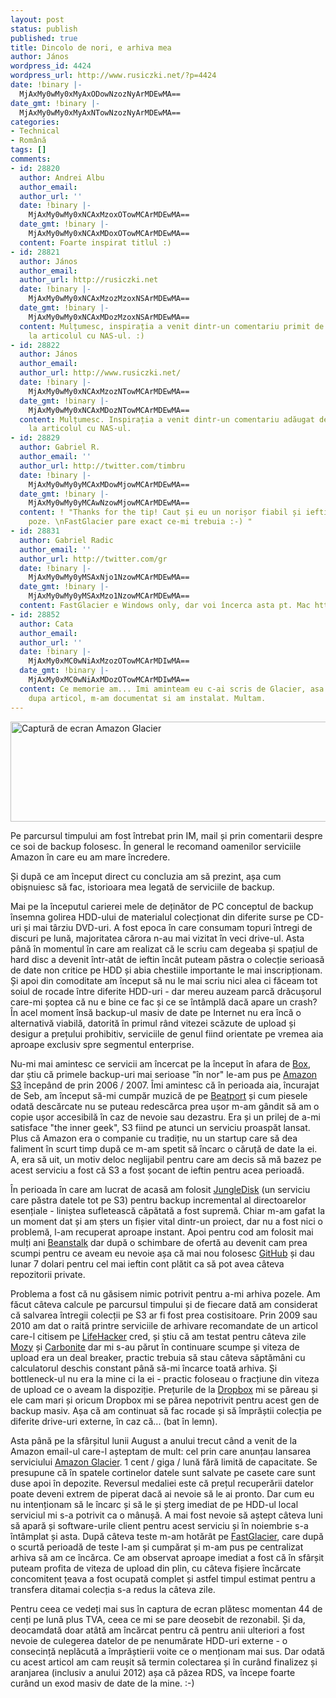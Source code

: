 ```yaml
---
layout: post
status: publish
published: true
title: Dincolo de nori, e arhiva mea
author: János
wordpress_id: 4424
wordpress_url: http://www.rusiczki.net/?p=4424
date: !binary |-
  MjAxMy0wMy0xMyAxODowNzozNyArMDEwMA==
date_gmt: !binary |-
  MjAxMy0wMy0xMyAxNTowNzozNyArMDEwMA==
categories:
- Technical
- Română
tags: []
comments:
- id: 28820
  author: Andrei Albu
  author_email: 
  author_url: ''
  date: !binary |-
    MjAxMy0wMy0xNCAxMzoxOTowMCArMDEwMA==
  date_gmt: !binary |-
    MjAxMy0wMy0xNCAxMDoxOTowMCArMDEwMA==
  content: Foarte inspirat titlul :)
- id: 28821
  author: János
  author_email: 
  author_url: http://rusiczki.net
  date: !binary |-
    MjAxMy0wMy0xNCAxMzozMzoxNSArMDEwMA==
  date_gmt: !binary |-
    MjAxMy0wMy0xNCAxMDozMzoxNSArMDEwMA==
  content: Mulțumesc, inspirația a venit dintr-un comentariu primit de la domnul Stanescu
    la articolul cu NAS-ul. :)
- id: 28822
  author: János
  author_email: 
  author_url: http://www.rusiczki.net/
  date: !binary |-
    MjAxMy0wMy0xNCAxMzozNTowMCArMDEwMA==
  date_gmt: !binary |-
    MjAxMy0wMy0xNCAxMDozNTowMCArMDEwMA==
  content: Mulțumesc. Inspirația a venit dintr-un comentariu adăugat de domnul Stănescu
    la articolul cu NAS-ul.
- id: 28829
  author: Gabriel R.
  author_email: ''
  author_url: http://twitter.com/timbru
  date: !binary |-
    MjAxMy0wMy0yMCAxMDowMjowMCArMDEwMA==
  date_gmt: !binary |-
    MjAxMy0wMy0yMCAwNzowMjowMCArMDEwMA==
  content: ! "Thanks for the tip! Caut și eu un norișor fiabil și ieftin pentru arhivat
    poze. \nFastGlacier pare exact ce-mi trebuia :-) "
- id: 28831
  author: Gabriel Radic
  author_email: ''
  author_url: http://twitter.com/gr
  date: !binary |-
    MjAxMy0wMy0yMSAxNjo1NzowMCArMDEwMA==
  date_gmt: !binary |-
    MjAxMy0wMy0yMSAxMzo1NzowMCArMDEwMA==
  content: FastGlacier e Windows only, dar voi încerca asta pt. Mac http://www.haystacksoftware.com/arq/
- id: 28852
  author: Cata
  author_email: 
  author_url: ''
  date: !binary |-
    MjAxMy0xMC0wNiAxMzozOTowMCArMDIwMA==
  date_gmt: !binary |-
    MjAxMy0xMC0wNiAxMDozOTowMCArMDIwMA==
  content: Ce memorie am... Imi aminteam eu c-ai scris de Glacier, asa ca am sapat
    dupa articol, m-am documentat si am instalat. Multam.
---
```

<p><a href="http://www.rusiczki.net/wp-content/uploads/2013/10/Google-Chrome.png"><img class="alignnone size-medium wp-image-4560" alt="Captură de ecran Amazon Glacier" src="http://www.rusiczki.net/wp-content/uploads/2013/10/Google-Chrome-693x160.png" width="693" height="160" /></a></p>
<p>Pe parcursul timpului am fost întrebat prin IM, mail și prin comentarii despre ce soi de backup folosesc. În general le recomand oamenilor serviciile Amazon în care eu am mare încredere.</p>
<p>Și după ce am început direct cu concluzia am să prezint, așa cum obișnuiesc să fac, istorioara mea legată de serviciile de backup.</p>
<p>Mai pe la începutul carierei mele de deținător de PC conceptul de backup însemna golirea HDD-ului de materialul colecționat din diferite surse pe CD-uri și mai târziu DVD-uri. A fost epoca în care consumam topuri întregi de discuri pe lună, majoritatea cărora n-au mai vizitat în veci drive-ul. Asta până în momentul în care am realizat că le scriu cam degeaba și spațiul de hard disc a devenit într-atât de ieftin încât puteam păstra o colecție serioasă de date non critice pe HDD și abia chestiile importante le mai inscripționam. Și apoi din comoditate am început să nu le mai scriu nici alea ci făceam tot soiul de rocade între diferite HDD-uri - dar mereu auzeam parcă drăcușorul care-mi șoptea că nu e bine ce fac și ce se întâmplă dacă apare un crash? În acel moment însă backup-ul masiv de date pe Internet nu era încă o alternativă viabilă, datorită în primul rând vitezei scăzute de upload și desigur a prețului prohibitiv, serviciile de genul fiind orientate pe vremea aia aproape exclusiv spre segmentul enterprise.</p>
<p>Nu-mi mai amintesc ce servicii am încercat pe la început în afara de <a href="http://www.box.net">Box</a>, dar știu că primele backup-uri mai serioase "în nor" le-am pus pe <a href="http://aws.amazon.com/s3/">Amazon S3</a> începând de prin 2006 / 2007. Îmi amintesc că în perioada aia, încurajat de Seb, am început să-mi cumpăr muzică de pe <a href="http://www.beatport.com/">Beatport</a> și cum piesele odată descărcate nu se puteau redescărca prea ușor m-am gândit să am o copie ușor accesibilă în caz de nevoie sau dezastru. Era și un prilej de a-mi satisface "the inner geek", S3 fiind pe atunci un serviciu proaspăt lansat. Plus că Amazon era o companie cu tradiție, nu un startup care să dea faliment în scurt timp după ce m-am spetit să încarc o căruță de date la ei. A, era să uit, un motiv deloc neglijabil pentru care am decis să mă bazez pe acest serviciu a fost că S3 a fost șocant de ieftin pentru acea perioadă.</p>
<p>În perioada în care am lucrat de acasă am folosit <a href="https://www.jungledisk.com/">JungleDisk</a> (un serviciu care păstra datele tot pe S3) pentru backup incremental al directoarelor esențiale - liniștea sufletească căpătată a fost supremă. Chiar m-am gafat la un moment dat și am șters un fișier vital dintr-un proiect, dar nu a fost nici o problemă, l-am recuperat aproape instant. Apoi pentru cod am folosit mai mulți ani <a href="http://beanstalkapp.com/">Beanstalk</a> dar după o schimbare de ofertă au devenit cam prea scumpi pentru ce aveam eu nevoie așa că mai nou folosesc <a href="https://github.com">GitHub</a> și dau lunar 7 dolari pentru cel mai ieftin cont plătit ca să pot avea câteva repozitorii private.</p>
<p>Problema a fost că nu găsisem nimic potrivit pentru a-mi arhiva pozele. Am făcut câteva calcule pe parcursul timpului și de fiecare dată am considerat că salvarea întregii colecții pe S3 ar fi fost prea costisitoare. Prin 2009 sau 2010 am dat o raită printre serviciile de arhivare recomandate de un articol care-l citisem pe <a href="http://lifehacker.com/">LifeHacker</a> cred, și știu că am testat pentru câteva zile <a href="http://mozy.com/">Mozy</a> și <a href="http://www.carbonite.com/">Carbonite</a> dar mi s-au părut în continuare scumpe și viteza de upload era un deal breaker, practic trebuia să stau câteva săptămâni cu calculatorul deschis constant până să-mi încarce toată arhiva. Și bottleneck-ul nu era la mine ci la ei - practic foloseau o fracțiune din viteza de upload ce o aveam la dispoziție. Prețurile de la <a href="https://www.dropbox.com/">Dropbox</a> mi se păreau și ele cam mari și oricum Dropbox mi se părea nepotrivit pentru acest gen de backup masiv. Așa că am continuat să fac rocade și să împrăștii colecția pe diferite drive-uri externe, în caz că... (bat în lemn).</p>
<p>Asta până pe la sfârșitul lunii August a anului trecut când a venit de la Amazon email-ul care-l așteptam de mult: cel prin care anunțau lansarea serviciului <a href="http://aws.amazon.com/glacier/">Amazon Glacier</a>. 1 cent / giga / lună fără limită de capacitate. Se presupune că în spatele cortinelor datele sunt salvate pe casete care sunt duse apoi în depozite. Reversul medaliei este că prețul recuperării datelor poate deveni extrem de piperat dacă ai nevoie să le ai pronto. Dar cum eu nu intenționam să le încarc și să le și șterg imediat de pe HDD-ul local serviciul mi s-a potrivit ca o mânușă. A mai fost nevoie să aștept câteva luni să apară și software-urile client pentru acest serviciu și în noiembrie s-a întâmplat și asta. După câteva teste m-am hotărât pe <a href="http://fastglacier.com/">FastGlacier</a>, care după o scurtă perioadă de teste l-am și cumpărat și m-am pus pe centralizat arhiva să am ce încărca. Ce am observat aproape imediat a fost că în sfârșit puteam profita de viteza de upload din plin, cu câteva fișiere încărcate concomitent țeava a fost ocupată complet și astfel timpul estimat pentru a transfera ditamai colecția s-a redus la câteva zile.</p>
<p>Pentru ceea ce vedeți mai sus în captura de ecran plătesc momentan 44 de cenți pe lună plus TVA, ceea ce mi se pare deosebit de rezonabil. Și da, deocamdată doar atâtă am încărcat pentru că pentru anii ulteriori a fost nevoie de culegerea datelor de pe nenumărate HDD-uri externe - o consecință neplăcută a împrăștierii voite ce o menționam mai sus. Dar odată cu acest articol am cam reușit să termin colectarea și în curând finalizez și aranjarea (inclusiv a anului 2012) așa că păzea RDS, va începe foarte curând un exod masiv de date de la mine. :-)</p>
